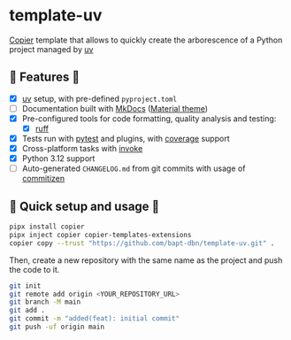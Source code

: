 # template-uv

[Copier](https://github.com/copier-org/copier) template that allows to quickly create the arborescence of a Python project managed by [uv](https://astral.sh/blog/uv)

## 🧪 Features 🧪

- [X] [uv](https://astral.sh/blog/uv) setup, with pre-defined `pyproject.toml`
- [ ] Documentation built with [MkDocs](https://github.com/mkdocs/mkdocs) ([Material theme](https://github.com/squidfunk/mkdocs-material))
- [X] Pre-configured tools for code formatting, quality analysis and testing:
  - [X] [ruff](https://github.com/charliermarsh/ruff)
- [X] Tests run with [pytest](https://github.com/pytest-dev/pytest) and plugins, with [coverage](https://github.com/nedbat/coveragepy) support
- [X] Cross-platform tasks with [invoke](https://www.pyinvoke.org/)
- [X] Python 3.12 support
- [ ] Auto-generated `CHANGELOG.md` from git commits with usage of [commitizen](https://commitizen-tools.github.io/commitizen/)

## 🚀 Quick setup and usage 🚀

```bash
pipx install copier
pipx inject copier copier-templates-extensions
copier copy --trust "https://github.com/bapt-dbn/template-uv.git" .
```

Then, create a new repository with the same name as the project and push the code to it.

```bash
git init
git remote add origin <YOUR_REPOSITORY_URL>
git branch -M main
git add .
git commit -m "added(feat): initial commit"
git push -uf origin main
```
